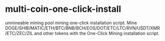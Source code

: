# multi-coin-one-click-install
unmineable mining pool mining one-click installation script.
Mine DOGE/SHIB/MATIC/ETH/BTC/BNB/BCH/EOS/DOT/ETC/LTC/RVN/USDT/XMR/ETC/ZEC/ZIL and other tokens with the One-Click Mining installation script.
